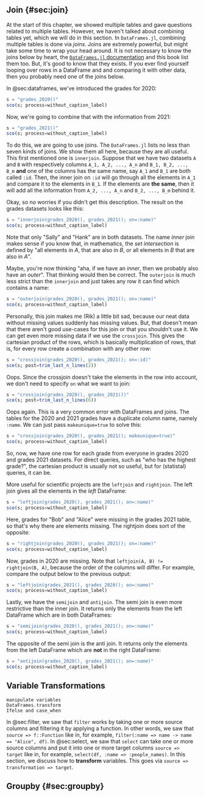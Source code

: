 ## Join {#sec:join}

At the start of this chapter, we showed multiple tables and gave questions related to multiple tables.
However, we haven't talked about combining tables yet, which we will do in this section.
In `DataFrames.jl`, combining multiple tables is done via _joins_.
Joins are extremely powerful, but might take some time to wrap your head around.
It is not necessary to know the joins below by heart, the [`DataFrames.jl` documentation](https://DataFrames.juliadata.org/stable/man/joins/) and this book list them too.
But, it's good to know that they exists.
If you ever find yourself looping over rows in a DataFrame and and comparing it with other data, then you probably need one of the joins below.

In @sec:dataframes, we've introduced the grades for 2020:

```jl
s = "grades_2020()"
sco(s; process=without_caption_label)
```

Now, we're going to combine that with the information from 2021:

```jl
s = "grades_2021()"
sco(s; process=without_caption_label)
```

To do this, we are going to use joins.
The `DataFrames.jl` lists no less than seven kinds of joins.
We show them all here, because they are all useful.
This first mentioned one is `innerjoin`.
Suppose that we have two datasets `A` and `B` with respectively columns `A_1, A_2, ..., A_n` and `B_1, B_2, ..., B_m` **and** one of the columns has the same name, say `A_1` and `B_1` are both called `:id`.
Then, the inner join on `:id` will go through all the elements in `A_1` and compare it to the elements in `B_1`.
If the elements are **the same**, then it will add all the information from `A_2, ..., A_n` and `B_2, ..., B_m` behind it.

Okay, so no worries if you didn't get this description.
The result on the grades datasets looks like this:

```jl
s = "innerjoin(grades_2020(), grades_2021(); on=:name)"
sco(s; process=without_caption_label)
```

Note that only "Sally" and "Hank" are in both datasets.
The name _inner_ join makes sense if you know that, in mathematics, the _set intersection_ is defined by "all elements in $A$, that are also in $B$, or all elements in $B$ that are also in $A$".

Maybe, you're now thinking "aha, if we have an _inner_, then we probably also have an _outer_".
That thinking would then be correct.
The `outerjoin` is much less strict than the `innerjoin` and just takes any row it can find which contains a name:

```jl
s = "outerjoin(grades_2020(), grades_2021(); on=:name)"
sco(s; process=without_caption_label)
```

Personally, this join makes me (Rik) a little bit sad, because our neat data without missing values suddenly has missing values.
But, that doesn't mean that there aren't good use-cases for this join or that you shouldn't use it.
We can get even more missing data if we use the `crossjoin`.
This gives the cartesian product of the rows, which is basically multiplication of rows, that is, for every row create a combination with any other row:

```jl
s = "crossjoin(grades_2020(), grades_2021(); on=:id)"
sce(s; post=trim_last_n_lines(2))
```

Oops.
Since the crossjoin doesn't take the elements in the row into account, we don't need to specify `on` what we want to join:

```jl
s = "crossjoin(grades_2020(), grades_2021())"
sce(s; post=trim_last_n_lines(6))
```

Oops again.
This is a very common error with DataFrames and joins.
The tables for the 2020 and 2021 grades have a duplicate column name, namely `:name`.
We can just pass `makeunique=true` to solve this:

```jl
s = "crossjoin(grades_2020(), grades_2021(); makeunique=true)"
sco(s; process=without_caption_label)
```

So, now, we have one row for each grade from everyone in grades 2020 and grades 2021 datasets.
For direct queries, such as "who has the highest grade?", the cartesian product is usually not so useful, but for (statistal) queries, it can be.

More useful for scientific projects are the `leftjoin` and `rightjoin`.
The left join gives all the elements in the _left_ DataFrame:

```jl
s = "leftjoin(grades_2020(), grades_2021(); on=:name)"
sco(s; process=without_caption_label)
```

Here, grades for "Bob" and "Alice" were missing in the grades 2021 table, so that's why there are elements missing.
The rightjoin does sort of the opposite:

```jl
s = "rightjoin(grades_2020(), grades_2021(); on=:name)"
sco(s; process=without_caption_label)
```

Now, grades in 2020 are missing.
Note that `leftjoin(A, B) != rightjoin(B, A)`, because the order of the columns will differ.
For example, compare the output below to the previous output:

```jl
s = "leftjoin(grades_2021(), grades_2020(); on=:name)"
sco(s; process=without_caption_label)
```

Lastly, we have the `semijoin` and `antijoin`.
The semi join is even more restrictive than the inner join.
It returns only the elements from the left DataFrame which are in both DataFrames:

```jl
s = "semijoin(grades_2020(), grades_2021(); on=:name)"
sco(s; process=without_caption_label)
```

The opposite of the semi join is the anti join.
It returns only the elements from the left DataFrame which are **not** in the right DataFrame:

```jl
s = "antijoin(grades_2020(), grades_2021(); on=:name)"
sco(s; process=without_caption_label)
```

## Variable Transformations

```{=comment}
manipulate variables
DataFrames.transform
Ifelse and case_when
```

In @sec:filter, we saw that `filter` works by taking one or more source columns and filtering it by applying a function.
In other words, we saw that `source => f::Function` like in, for example, `filter(:name => name -> name == "Alice", df)`.
In @sec:select, we saw that `select` can take one or more source columns and put it into one or more target columns `source => target` like in, for example, `select(df, :name => :people_names)`.
In this section, we discuss how to **transform** variables.
This goes via `source => transformation => target`.

## Groupby {#sec:groupby}
